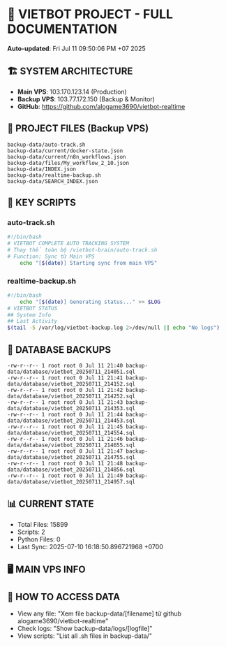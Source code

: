 # 🤖 VIETBOT PROJECT - FULL DOCUMENTATION
**Auto-updated**: Fri Jul 11 09:50:06 PM +07 2025

## 🏗️ SYSTEM ARCHITECTURE
- **Main VPS**: 103.170.123.14 (Production)
- **Backup VPS**: 103.77.172.150 (Backup & Monitor)
- **GitHub**: https://github.com/alogame3690/vietbot-realtime

## 📁 PROJECT FILES (Backup VPS)
```
backup-data/auto-track.sh
backup-data/current/docker-state.json
backup-data/current/n8n_workflows.json
backup-data/files/My_workflow_2_10.json
backup-data/INDEX.json
backup-data/realtime-backup.sh
backup-data/SEARCH_INDEX.json
```

## 🔧 KEY SCRIPTS
### auto-track.sh
```bash
#!/bin/bash
# VIETBOT COMPLETE AUTO TRACKING SYSTEM
# Thay thế toàn bộ /vietbot-brain/auto-track.sh
# Function: Sync từ Main VPS
    echo "[$(date)] Starting sync from main VPS"
```
### realtime-backup.sh
```bash
#!/bin/bash
    echo "[$(date)] Generating status..." >> $LOG
# VIETBOT STATUS
## System Info
## Last Activity
$(tail -5 /var/log/vietbot-backup.log 2>/dev/null || echo "No logs")
```

## 💾 DATABASE BACKUPS
```
-rw-r--r-- 1 root root 0 Jul 11 21:40 backup-data/database/vietbot_20250711_214051.sql
-rw-r--r-- 1 root root 0 Jul 11 21:41 backup-data/database/vietbot_20250711_214152.sql
-rw-r--r-- 1 root root 0 Jul 11 21:42 backup-data/database/vietbot_20250711_214252.sql
-rw-r--r-- 1 root root 0 Jul 11 21:43 backup-data/database/vietbot_20250711_214353.sql
-rw-r--r-- 1 root root 0 Jul 11 21:44 backup-data/database/vietbot_20250711_214453.sql
-rw-r--r-- 1 root root 0 Jul 11 21:45 backup-data/database/vietbot_20250711_214554.sql
-rw-r--r-- 1 root root 0 Jul 11 21:46 backup-data/database/vietbot_20250711_214655.sql
-rw-r--r-- 1 root root 0 Jul 11 21:47 backup-data/database/vietbot_20250711_214755.sql
-rw-r--r-- 1 root root 0 Jul 11 21:48 backup-data/database/vietbot_20250711_214856.sql
-rw-r--r-- 1 root root 0 Jul 11 21:49 backup-data/database/vietbot_20250711_214957.sql
```

## 📊 CURRENT STATE
- Total Files: 15899
- Scripts: 2
- Python Files: 0
- Last Sync: 2025-07-10 16:18:50.896721968 +0700

## 🖥️ MAIN VPS INFO


## 🚨 HOW TO ACCESS DATA
- View any file: "Xem file backup-data/[filename] từ github alogame3690/vietbot-realtime"
- Check logs: "Show backup-data/logs/[logfile]"
- View scripts: "List all .sh files in backup-data/"
